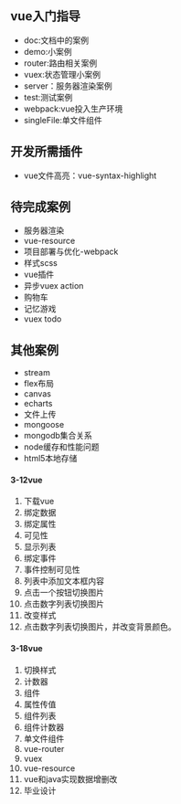 ## vue入门指导

* doc:文档中的案例
* demo:小案例
* router:路由相关案例
* vuex:状态管理小案例
* server：服务器渲染案例
* test:测试案例
* webpack:vue投入生产环境
* singleFile:单文件组件


## 开发所需插件
* vue文件高亮：vue-syntax-highlight

## 待完成案例
* 服务器渲染
* vue-resource
* 项目部署与优化-webpack
* 样式scss
* vue插件
* 异步vuex action
* 购物车
* 记忆游戏
* vuex todo

## 其他案例
* stream
* flex布局
* canvas
* echarts
* 文件上传
* mongoose
* mongodb集合关系
* node缓存和性能问题
* html5本地存储

#### 3-12vue
1. 下载vue
2. 绑定数据
3. 绑定属性
4. 可见性
5. 显示列表
6. 绑定事件
7. 事件控制可见性
8. 列表中添加文本框内容
9. 点击一个按钮切换图片
10. 点击数字列表切换图片
11. 改变样式
12. 点击数字列表切换图片，并改变背景颜色。

#### 3-18vue
1. 切换样式
2. 计数器
3. 组件
4. 属性传值
5. 组件列表
6. 组件计数器
7. 单文件组件
8. vue-router
9. vuex
10. vue-resource
11. vue和java实现数据增删改
12. 毕业设计

